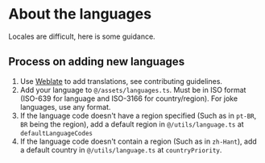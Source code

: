 # About the languages

Locales are difficult, here is some guidance.

## Process on adding new languages
1. Use [Weblate](https://weblate.tinypixel.uk/projects/movies.cyph.cloud/main) to add translations, see contributing guidelines.
2. Add your language to `@/assets/languages.ts`. Must be in ISO format (ISO-639 for language and ISO-3166 for country/region). For joke languages, use any format.
3. If the language code doesn't have a region specified (Such as in `pt-BR`, `BR` being the region), add a default region in `@/utils/language.ts` at `defaultLanguageCodes`
4. If the language code doesn't contain a region (Such as in `zh-Hant`), add a default country in `@/utils/language.ts` at `countryPriority`.
